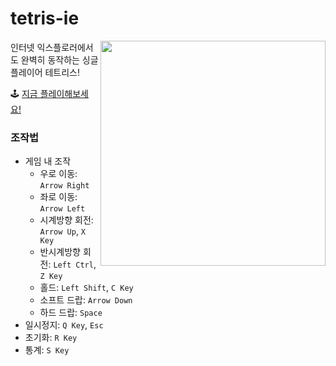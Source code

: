 # tetris-ie

[<img width="360px" align="right" src="./resources/ingame.png">](https://zer0ken.github.io/tetris-ie/)

인터넷 익스플로러에서도 완벽히 동작하는 싱글 플레이어 테트리스!

🕹️ [지금 플레이해보세요!](https://zer0ken.github.io/tetris-ie/)

### 조작법

* 게임 내 조작
  * 우로 이동: `Arrow Right`
  * 좌로 이동: `Arrow Left`
  * 시계방향 회전: `Arrow Up`, `X Key`
  * 반시계방향 회전: `Left Ctrl`, `Z Key`
  * 홀드: `Left Shift`, `C Key`
  * 소프트 드랍: `Arrow Down`
  * 하드 드랍: `Space`
* 일시정지: `Q Key`, `Esc`
* 초기화: `R Key`
* 통계: `S Key`